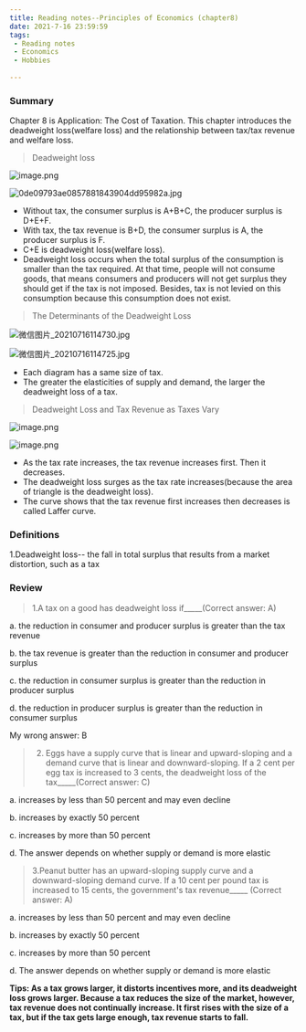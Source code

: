 ```yaml
---
title: Reading notes--Principles of Economics (chapter8)
date: 2021-7-16 23:59:59
tags:
 - Reading notes
 - Economics
 - Hobbies
 
---
```


### Summary
Chapter 8 is Application: The Cost of Taxation. This chapter introduces the deadweight loss(welfare loss) and the relationship between tax/tax revenue and welfare loss.

>Deadweight loss

![image.png](https://i.loli.net/2021/07/16/xDaLzuVfEymcN6F.png)

![0de09793ae0857881843904dd95982a.jpg](https://i.loli.net/2021/07/16/tA62rBaS9KZl8OQ.jpg)

* Without tax, the consumer surplus is A+B+C, the producer surplus is D+E+F.
* With tax, the tax revenue is B+D, the consumer surplus is A, the producer surplus is F.
* C+E is deadweight loss(welfare loss).
* Deadweight loss occurs when the total surplus of the consumption is smaller than the tax required. At that time, people will not consume goods, that means consumers and producers will not get surplus they should get if the tax is not imposed. Besides, tax is not levied on this consumption because this consumption does not exist.

>The Determinants of the Deadweight Loss

![微信图片_20210716114730.jpg](https://i.loli.net/2021/07/16/1DNAeYIhKE2JtM6.jpg)

![微信图片_20210716114725.jpg](https://i.loli.net/2021/07/16/jqXpy4OGDYnSbVe.jpg)

* Each diagram has a same size of tax.
* The greater the elasticities of supply and demand, the larger the deadweight loss of a tax.

>Deadweight Loss and Tax Revenue as Taxes Vary

![image.png](https://i.loli.net/2021/07/16/oNrh5X9gHtsV6Om.png)

![image.png](https://i.loli.net/2021/07/16/cF9EY2GzDBg1jhU.png)

* As the tax rate increases, the tax revenue increases first. Then it decreases.
* The deadweight loss surges as the tax rate increases(because the area of triangle is the deadweight loss).
* The curve shows that the tax revenue first increases then decreases is called Laffer curve.

### Definitions

1.Deadweight loss-- the fall in total surplus that results from a market distortion, such as a tax

### Review

>1.A tax on a good has deadweight loss if_____(Correct answer: A)

a. the reduction in consumer and producer surplus is greater than the tax revenue

b. the tax revenue is greater than the reduction in consumer and producer surplus

c. the reduction in consumer surplus is greater than the reduction in producer surplus

d. the reduction in producer surplus is greater than the reduction in consumer surplus

My wrong answer: B

>2. Eggs have a supply curve that is linear and upward-sloping and a demand curve that is linear and downward-sloping. If a 2 cent per egg tax is increased to 3 cents, the deadweight loss of the tax_____(Correct answer: C)

a. increases by less than 50 percent and may even decline

b. increases by exactly 50 percent

c. increases by more than 50 percent

d. The answer depends on whether supply or demand is more elastic

>3.Peanut butter has an upward-sloping supply curve and a downward-sloping demand curve. If a 10 cent per pound tax is increased to 15 cents, the government's tax revenue_____ (Correct answer: A)

a. increases by less than 50 percent and may even decline

b. increases by exactly 50 percent

c. increases by more than 50 percent

d. The answer depends on whether supply or demand is more elastic

**Tips: As a tax grows larger, it distorts incentives more, and its deadweight loss grows larger. Because a tax reduces the size of the market, however, tax revenue does not continually increase. It first rises with the size of a tax, but if the tax gets large enough, tax revenue starts to fall.**
